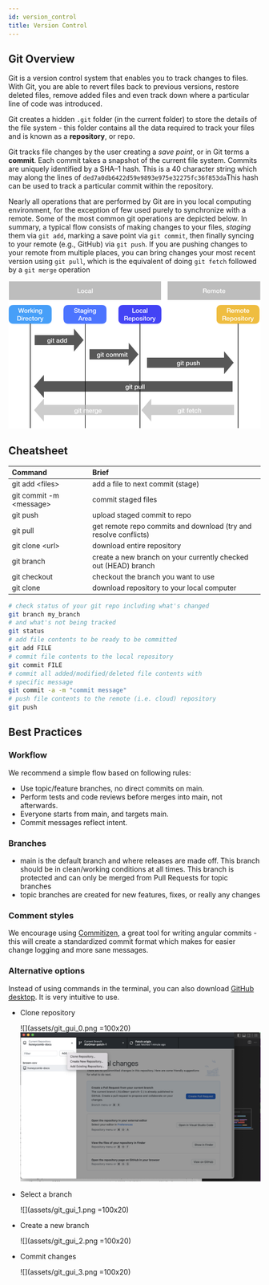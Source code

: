 ```yaml
---
id: version_control
title: Version Control
---
```


## Git Overview

Git is a version control system that enables you to track changes to files. With Git, you are able to revert files back to previous versions, restore deleted files, remove added files and even track down where a particular line of code was introduced.

Git creates a hidden `.git` folder \(in the current folder\) to store the details of the file system - this folder contains all the data required to track your files and is known as a **repository**, or repo.

Git tracks file changes by the user creating a _save point_, or in Git terms a **commit**. Each commit takes a snapshot of the current file system. Commits are uniquely identified by a SHA–1 hash. This is a 40 character string which may along the lines of `ded7a0db6422d59e9893e975e32275fc36f853da`This hash can be used to track a particular commit within the repository.

Nearly all operations that are performed by Git are in you local computing environment, for the exception of few used purely to synchronize with a remote. Some of the most common git operations are depicted below. In summary, a typical flow consists of making changes to your files, _staging_ them via `git add`, marking a save point via `git commit`, then finally syncing to your remote \(e.g., GitHub\) via `git push`. If you are pushing changes to your remote from multiple places, you can bring changes your most recent version using `git pull`, which is the equivalent of doing `git fetch` followed by a `git merge` operation

![](assets/git-basics.png)

## Cheatsheet

| Command                       | Brief                                                              |
| :---------------------------- | :----------------------------------------------------------------- |
| git add &lt;files&gt;         | add a file to next commit \(stage\)                                |
| git commit -m &lt;message&gt; | commit staged files                                                |
| git push                      | upload staged commit to repo                                       |
| git pull                      | get remote repo commits and download \(try and resolve conflicts\) |
| git clone &lt;url&gt;         | download entire repository                                         |
| git branch <new-branch>       | create a new branch on your currently checked out (HEAD) branch    |
| git checkout <branch>         | checkout the branch you want to use                                | 
| git clone <repository>        | download repository to your local computer 
  
  
```bash
# check status of your git repo including what's changed
git branch my_branch
# and what's not being tracked
git status
# add file contents to be ready to be committed
git add FILE 
# commit file contents to the local repository
git commit FILE
# commit all added/modified/deleted file contents with
# specific message
git commit -a -m "commit message"
# push file contents to the remote (i.e. cloud) repository
git push 
```

## Best Practices

### Workflow

We recommend a simple flow based on following rules:

* Use topic/feature branches, no direct commits on main.
* Perform tests and code reviews before merges into main, not afterwards.
* Everyone starts from main, and targets main.
* Commit messages reflect intent.

### Branches

* main is the default branch and where releases are made off. This branch should be in clean/working conditions at all times. This branch is protected and can only be merged from Pull Requests for topic branches
* topic branches are created for new features, fixes, or really any changes

### Comment styles

We encourage using [Commitizen](http://commitizen.github.io/cz-cli/), a great tool for writing angular commits - this will create a standardized commit format which makes for easier change logging and more sane messages.
  
### Alternative options 
  
Instead of using commands in the terminal, you can also download [GitHub desktop](https://desktop.github.com/). It is very intuitive to use. 
  
* Clone repository 
  
  ![](assets/git_gui_0.png =100x20)
  <img src="assets/git_gui_0.png" alt="drawing" width="800"/>

  
* Select a branch 
  
   ![](assets/git_gui_1.png =100x20)
  
 * Create a new branch 
  
   ![](assets/git_gui_2.png =100x20)
  
 * Commit changes 
  
   ![](assets/git_gui_3.png =100x20)

  
  
